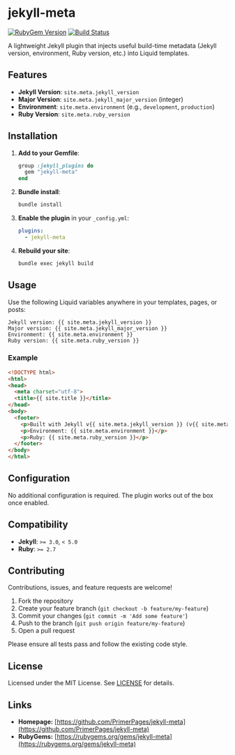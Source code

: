 # jekyll-meta

[![RubyGem Version](https://badge.fury.io/rb/jekyll-meta.svg)](https://badge.fury.io/rb/jekyll-meta)
[![Build Status](https://github.com/PrimerPages/jekyll-meta/actions/workflows/ci.yml/badge.svg)](https://github.com/PrimerPages/jekyll-meta/actions)

A lightweight Jekyll plugin that injects useful build-time metadata (Jekyll version, environment, Ruby version, etc.) into Liquid templates.

## Features

* **Jekyll Version**: `site.meta.jekyll_version`
* **Major Version**: `site.meta.jekyll_major_version` (integer)
* **Environment**: `site.meta.environment` (e.g., `development`, `production`)
* **Ruby Version**: `site.meta.ruby_version`

## Installation

1. **Add to your Gemfile**:

   ```ruby
   group :jekyll_plugins do
     gem "jekyll-meta"
   end
   ```

2. **Bundle install**:

   ```sh
   bundle install
   ```

3. **Enable the plugin** in your `_config.yml`:

   ```yaml
   plugins:
     - jekyll-meta
   ```

4. **Rebuild your site**:

   ```sh
   bundle exec jekyll build
   ```

## Usage

Use the following Liquid variables anywhere in your templates, pages, or posts:

```liquid
Jekyll version: {{ site.meta.jekyll_version }}
Major version: {{ site.meta.jekyll_major_version }}
Environment: {{ site.meta.environment }}
Ruby version: {{ site.meta.ruby_version }}
```

### Example

```html
<!DOCTYPE html>
<html>
<head>
  <meta charset="utf-8">
  <title>{{ site.title }}</title>
</head>
<body>
  <footer>
    <p>Built with Jekyll v{{ site.meta.jekyll_version }} (v{{ site.meta.jekyll_major_version }})</p>
    <p>Environment: {{ site.meta.environment }}</p>
    <p>Ruby: {{ site.meta.ruby_version }}</p>
  </footer>
</body>
</html>
```

## Configuration

No additional configuration is required. The plugin works out of the box once enabled.

## Compatibility

* **Jekyll**: `>= 3.0`, `< 5.0`
* **Ruby**: `>= 2.7`

## Contributing

Contributions, issues, and feature requests are welcome!

1. Fork the repository
2. Create your feature branch (`git checkout -b feature/my-feature`)
3. Commit your changes (`git commit -m 'Add some feature'`)
4. Push to the branch (`git push origin feature/my-feature`)
5. Open a pull request

Please ensure all tests pass and follow the existing code style.

## License

Licensed under the MIT License. See [LICENSE](LICENSE) for details.

## Links

* **Homepage:** [https://github.com/PrimerPages/jekyll-meta](https://github.com/PrimerPages/jekyll-meta)
* **RubyGems:** [https://rubygems.org/gems/jekyll-meta](https://rubygems.org/gems/jekyll-meta)
